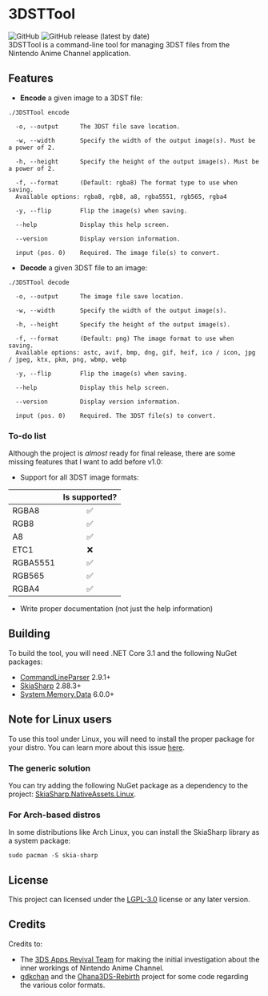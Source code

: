 # 3DSTTool  
![GitHub](https://img.shields.io/github/license/DaniElectra/3DSTTool?style=for-the-badge) ![GitHub release (latest by date)](https://img.shields.io/github/v/release/DaniElectra/3DSTTool?style=for-the-badge)  
3DSTTool is a command-line tool for managing 3DST files from the Nintendo Anime Channel application.  

## Features  

- **Encode** a given image to a 3DST file:  
```
./3DSTTool encode

  -o, --output      The 3DST file save location.

  -w, --width       Specify the width of the output image(s). Must be a power of 2.

  -h, --height      Specify the height of the output image(s). Must be a power of 2.

  -f, --format      (Default: rgba8) The format type to use when saving.
  Available options: rgba8, rgb8, a8, rgba5551, rgb565, rgba4

  -y, --flip        Flip the image(s) when saving.

  --help            Display this help screen.

  --version         Display version information.

  input (pos. 0)    Required. The image file(s) to convert.
```  
- **Decode** a given 3DST file to an image:  
```
./3DSTTool decode

  -o, --output      The image file save location.

  -w, --width       Specify the width of the output image(s).

  -h, --height      Specify the height of the output image(s).

  -f, --format      (Default: png) The image format to use when saving.
  Available options: astc, avif, bmp, dng, gif, heif, ico / icon, jpg / jpeg, ktx, pkm, png, wbmp, webp

  -y, --flip        Flip the image(s) when saving.

  --help            Display this help screen.

  --version         Display version information.

  input (pos. 0)    Required. The 3DST file(s) to convert.
```  

### To-do list  
Although the project is *almost* ready for final release, there are some missing features that I want to add before v1.0:  

- Support for all 3DST image formats:  

|          | Is supported? |
|----------|:-------------:|
| RGBA8    |       ✅       |
| RGB8     |       ✅       |
| A8       |       ✅       |
| ETC1     |       ❌       |
| RGBA5551 |       ✅       |
| RGB565   |       ✅       |
| RGBA4    |       ✅       | 

- Write proper documentation (not just the help information)  


## Building  
To build the tool, you will need .NET Core 3.1 and the following NuGet packages:  

- [CommandLineParser](https://www.nuget.org/packages/CommandLineParser) 2.9.1+  
- [SkiaSharp](https://www.nuget.org/packages/SkiaSharp) 2.88.3+  
- [System.Memory.Data](https://www.nuget.org/packages/System.Memory.Data) 6.0.0+

## Note for Linux users  
To use this tool under Linux, you will need to install the proper package for your distro. You can learn more about this issue [here](https://github.com/mono/SkiaSharp/wiki/SkiaSharp-Native-Assets-for-Linux).  

### The generic solution  
You can try adding the following NuGet package as a dependency to the project: [SkiaSharp.NativeAssets.Linux](https://www.nuget.org/packages/SkiaSharp.NativeAssets.Linux).  

### For Arch-based distros  
In some distributions like Arch Linux, you can install the SkiaSharp library as a system package:  
```shell
sudo pacman -S skia-sharp
```

## License  
This project can licensed under the [LGPL-3.0](LICENSE) license or any later version.  

## Credits  
Credits to:  

- The [3DS Apps Revival Team](https://discord.gg/2nCGTHSV9e) for making the initial investigation about the inner workings of Nintendo Anime Channel.  
- [gdkchan](https://github.com/gdkchan) and the [Ohana3DS-Rebirth](https://github.com/gdkchan/Ohana3DS-Rebirth) project for some code regarding the various color formats.  
